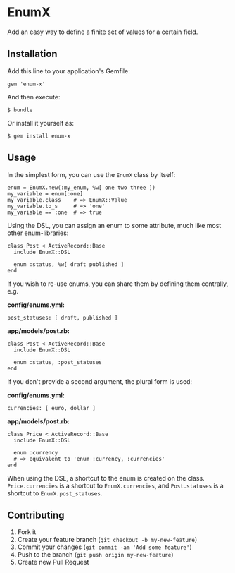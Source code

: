 # EnumX

Add an easy way to define a finite set of values for a certain field.

## Installation

Add this line to your application's Gemfile:

    gem 'enum-x'

And then execute:

    $ bundle

Or install it yourself as:

    $ gem install enum-x

## Usage

In the simplest form, you can use the `EnumX` class by itself:

    enum = EnumX.new(:my_enum, %w[ one two three ])
    my_variable = enum[:one]
    my_variable.class    # => EnumX::Value
    my_variable.to_s     # => 'one'
    my_variable == :one  # => true

Using the DSL, you can assign an enum to some attribute, much like most other enum-libraries:

    class Post < ActiveRecord::Base
      include EnumX::DSL

      enum :status, %w[ draft published ]
    end

If you wish to re-use enums, you can share them by defining them centrally, e.g.

**config/enums.yml:**

    post_statuses: [ draft, published ]

**app/models/post.rb:**

    class Post < ActiveRecord::Base
      include EnumX::DSL

      enum :status, :post_statuses
    end

If you don't provide a second argument, the plural form is used:

**config/enums.yml:**

    currencies: [ euro, dollar ]

**app/models/post.rb:**

    class Price < ActiveRecord::Base
      include EnumX::DSL

      enum :currency
      # => equivalent to 'enum :currency, :currencies'
    end

When using the DSL, a shortcut to the enum is created on the class. `Price.currencies` is a shortcut to `EnumX.currencies`, and `Post.statuses` is a shortcut to `EnumX.post_statuses`.

## Contributing

1. Fork it
2. Create your feature branch (`git checkout -b my-new-feature`)
3. Commit your changes (`git commit -am 'Add some feature'`)
4. Push to the branch (`git push origin my-new-feature`)
5. Create new Pull Request
